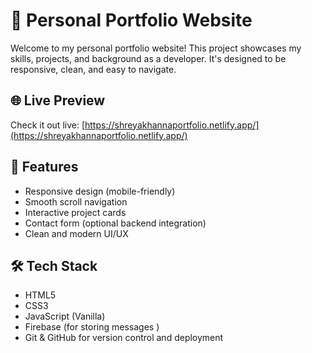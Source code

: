 # 💼 Personal Portfolio Website

Welcome to my personal portfolio website! This project showcases my skills, projects, and background as a developer. It's designed to be responsive, clean, and easy to navigate.

## 🌐 Live Preview

Check it out live: [https://shreyakhannaportfolio.netlify.app/](https://shreyakhannaportfolio.netlify.app/)


## 🚀 Features

- Responsive design (mobile-friendly)
- Smooth scroll navigation
- Interactive project cards
- Contact form (optional backend integration)
- Clean and modern UI/UX

## 🛠️ Tech Stack

- HTML5
- CSS3
- JavaScript (Vanilla)
- Firebase (for storing messages )
- Git & GitHub for version control and deployment





